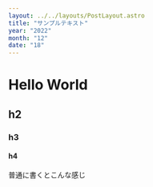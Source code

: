 ```yaml
---
layout: ../../layouts/PostLayout.astro
title: "サンプルテキスト"
year: "2022"
month: "12"
date: "18"
---
```


# Hello World

## h2

### h3

#### h4

普通に書くとこんな感じ

